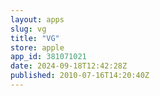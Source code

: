 ```yaml
---
layout: apps
slug: vg
title: "VG"
store: apple
app_id: 381071021
date: 2024-09-18T12:42:28Z
published: 2010-07-16T14:20:40Z
---
```

